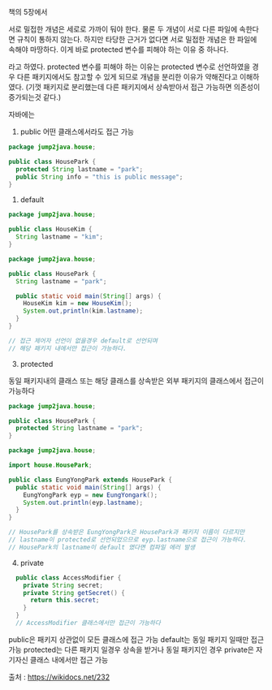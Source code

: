 책의 5장에서 

서로 밀접한 개념은 세로로 가까이 둬야 한다. 
물론 두 개념이 서로 다른 파일에 속한다면 규칙이 통하지 않는다.
하지만 타당한 근거가 없다면 서로 밀접한 개념은 한 파일에 속해야 마땅하다.
이게 바로 protected 변수를 피해야 하는 이유 중 하나다.

라고 하였다.
protected 변수를 피해야 하는 이유는 
protected 변수로 선언하였을 경우 다른 패키지에서도 참고할 수 있게 되므로 개념을 분리한 이유가 약해진다고 이해하였다.
(기껏 패키지로 분리했는데 다른 패키지에서 상속받아서 접근 가능하면 의존성이 증가되는것 같다.)

자바에는 

1. public
어떤 클래스에서라도 접근 가능
```java
package jump2java.house;

public class HousePark {
  protected String lastname = "park";
  public String info = "this is public message";
}
```

1. default
```java
package jump2java.house;

public class HouseKim {
  String lastname = "kim";
}

package jump2java.house;

public class HousePark {
  String lastname = "park";

  public static void main(String[] args) {
    HouseKim kim = new HouseKim();
    System.out,println(kim.lastname);
  }
}

// 접근 제어자 선언이 없을경우 default로 선언되며
// 해당 패키지 내에서만 접근이 가능하다.
```

3. protected

동일 패키지내의 클래스 또는 해당 클래스를 상속받은 외부 패키지의 클래스에서 접근이 가능하다
```java
package jump2java.house;

public class HousePark {
  protected String lastname = "park";
}

package jump2java.house;

import house.HousePark;

public class EungYongPark extends HousePark {
  public static void main(String[] args) {
    EungYongPark eyp = new EungYongark();
    System.out.println(eyp.lastname);
  }
}

// HousePark를 상속받은 EungYongPark은 HousePark과 패키지 이름이 다르지만 
// lastname이 protected로 선언되었으므로 eyp.lastname으로 접근이 가능하다.
// HousePark의 lastname이 default 였다면 컴파일 에러 발생
```

4. private
```java
  public class AccessModifier {
    private String secret;
    private String getSecret() {
      return this.secret;
    }
  }
  // AccessModifier 클래스에서만 접근이 가능하다 
```

public은 패키지 상관없이 모든 클래스에 접근 가능
default는 동일 패키지 일때만 접근 가능
protected는 다른 패키지 일경우 상속을 받거나 동일 패키지인 경우
private은 자기자신 클래스 내에서만 접근 가능




출처 : https://wikidocs.net/232